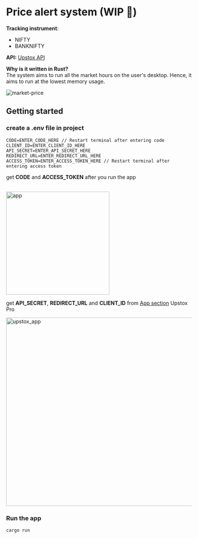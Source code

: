 # Price alert system (WIP 🚧)

**Tracking instrument**:
<br/>
- NIFTY  
- BANKNIFTY

**API:** [Upstox API](https://upstox.com/uplink/trader-api/)

**Why is it written in Rust?**
<br/>The system aims to run all the market hours on the user's desktop. Hence, it aims to run at the lowest memory usage.

![market-price](https://github.com/harsh-vardhhan/price-alert/assets/3825401/5ad92de6-3d4f-4ab6-928e-aa7147065a4e)

## Getting started
### create a .env file in project<br/>

```
CODE=ENTER_CODE_HERE // Restart terminal after entering code
CLIENT_ID=ENTER_CLIENT_ID_HERE  
API_SECRET=ENTER_API_SECRET_HERE  
REDIRECT_URL=ENTER_REDIRECT_URL_HERE  
ACCESS_TOKEN=ENTER_ACCESS_TOKEN_HERE // Restart terminal after entering access token
```

get **CODE** and **ACCESS_TOKEN** after you run the app

<br/><img width="280" alt="app" src="https://github.com/harsh-vardhhan/price-alert/assets/3825401/bccfcacf-8ce3-49ff-acde-463c5993d0e2">

get **API_SECRET**, **REDIRECT_URL** and **CLIENT_ID** from [App section](https://account.upstox.com/developer/apps) Upstox Pro

<img width="512" alt="upstox_app" src="https://github.com/harsh-vardhhan/price-alert/assets/3825401/dd563274-23c4-41aa-8a61-eed67a49f1ee">

### Run the app
```
cargo run
```

